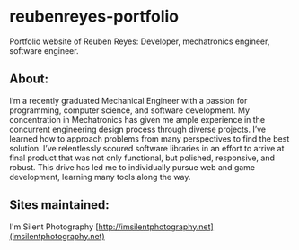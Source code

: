 # reubenreyes-portfolio
Portfolio website of Reuben Reyes: Developer, mechatronics engineer, software engineer.

## About:
I’m a recently graduated Mechanical Engineer with a passion for programming, computer science, and software development.  My concentration in Mechatronics has given me ample experience in the concurrent engineering design process through diverse projects. I’ve learned how to approach problems from many perspectives to find the best solution. I’ve relentlessly scoured software libraries in an effort to arrive at final product that was not only functional, but polished, responsive, and robust. This drive has led me to individually pursue web and game development, learning many tools along the way.

## Sites maintained:
I'm Silent Photography [http://imsilentphotography.net](imsilentphotography.net)
